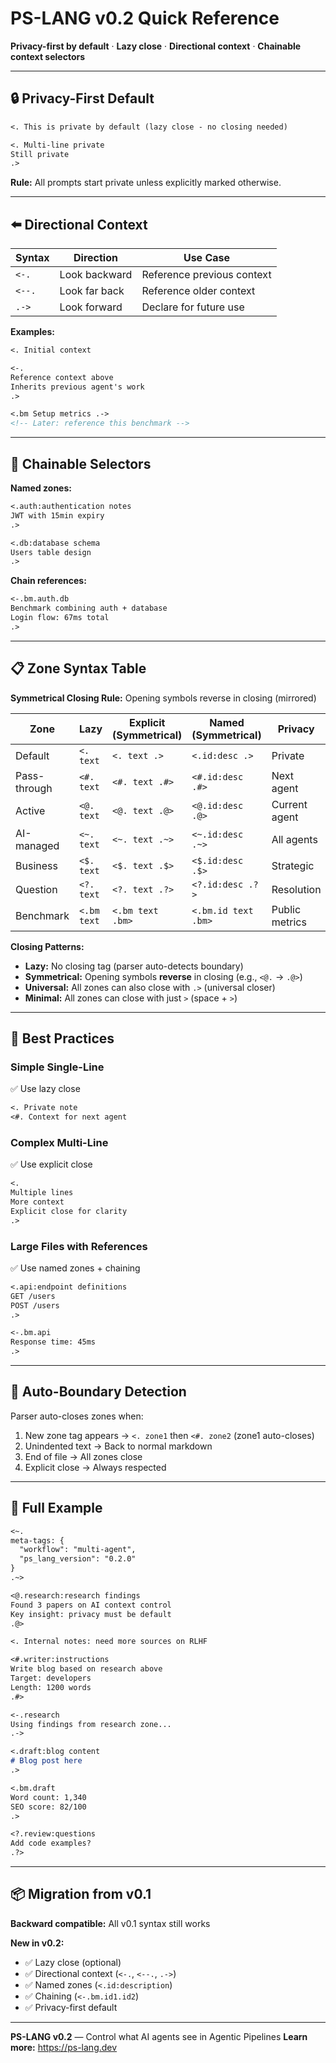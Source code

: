 # PS-LANG v0.2 Quick Reference

**Privacy-first by default** · **Lazy close** · **Directional context** · **Chainable context selectors**

---

## 🔒 Privacy-First Default

```markdown
<. This is private by default (lazy close - no closing needed)

<. Multi-line private
Still private
.>
```

**Rule:** All prompts start private unless explicitly marked otherwise.

---

## ⬅️ Directional Context

| Syntax | Direction | Use Case |
|--------|-----------|----------|
| `<-.` | Look backward | Reference previous context |
| `<--.` | Look far back | Reference older context |
| `.->` | Look forward | Declare for future use |

**Examples:**

```markdown
<. Initial context

<-.
Reference context above
Inherits previous agent's work
.>

<.bm Setup metrics .->
<!-- Later: reference this benchmark -->
```

---

## 🔗 Chainable Selectors

**Named zones:**

```markdown
<.auth:authentication notes
JWT with 15min expiry
.>

<.db:database schema
Users table design
.>
```

**Chain references:**

```markdown
<-.bm.auth.db
Benchmark combining auth + database
Login flow: 67ms total
.>
```

---

## 📋 Zone Syntax Table

**Symmetrical Closing Rule:** Opening symbols reverse in closing (mirrored)

| Zone | Lazy | Explicit (Symmetrical) | Named (Symmetrical) | Privacy |
|------|------|------------------------|---------------------|---------|
| Default | `<. text` | `<. text .>` | `<.id:desc .>` | Private |
| Pass-through | `<#. text` | `<#. text .#>` | `<#.id:desc .#>` | Next agent |
| Active | `<@. text` | `<@. text .@>` | `<@.id:desc .@>` | Current agent |
| AI-managed | `<~. text` | `<~. text .~>` | `<~.id:desc .~>` | All agents |
| Business | `<$. text` | `<$. text .$>` | `<$.id:desc .$>` | Strategic |
| Question | `<?. text` | `<?. text .?>` | `<?.id:desc .?>` | Resolution |
| Benchmark | `<.bm text` | `<.bm text .bm>` | `<.bm.id text .bm>` | Public metrics |

**Closing Patterns:**
- **Lazy:** No closing tag (parser auto-detects boundary)
- **Symmetrical:** Opening symbols **reverse** in closing (e.g., `<@.` → `.@>`)
- **Universal:** All zones can also close with `.>` (universal closer)
- **Minimal:** All zones can close with just `>` (space + `>`)

---

## 🎯 Best Practices

### Simple Single-Line
✅ Use lazy close
```markdown
<. Private note
<#. Context for next agent
```

### Complex Multi-Line
✅ Use explicit close
```markdown
<.
Multiple lines
More context
Explicit close for clarity
.>
```

### Large Files with References
✅ Use named zones + chaining
```markdown
<.api:endpoint definitions
GET /users
POST /users
.>

<-.bm.api
Response time: 45ms
.>
```

---

## 🔄 Auto-Boundary Detection

Parser auto-closes zones when:
1. New zone tag appears → `<. zone1` then `<#. zone2` (zone1 auto-closes)
2. Unindented text → Back to normal markdown
3. End of file → All zones close
4. Explicit close → Always respected

---

## 🧪 Full Example

```markdown
<~.
meta-tags: {
  "workflow": "multi-agent",
  "ps_lang_version": "0.2.0"
}
.~>

<@.research:research findings
Found 3 papers on AI context control
Key insight: privacy must be default
.@>

<. Internal notes: need more sources on RLHF

<#.writer:instructions
Write blog based on research above
Target: developers
Length: 1200 words
.#>

<-.research
Using findings from research zone...
.->

<.draft:blog content
# Blog post here
.>

<.bm.draft
Word count: 1,340
SEO score: 82/100
.>

<?.review:questions
Add code examples?
.?>
```

---

## 📦 Migration from v0.1

**Backward compatible:** All v0.1 syntax still works

**New in v0.2:**
- ✅ Lazy close (optional)
- ✅ Directional context (`<-.`, `<--.`, `.->`)
- ✅ Named zones (`<.id:description`)
- ✅ Chaining (`<-.bm.id1.id2`)
- ✅ Privacy-first default

---

**PS-LANG v0.2** — Control what AI agents see in Agentic Pipelines
**Learn more:** https://ps-lang.dev
